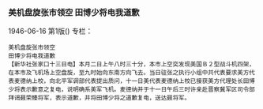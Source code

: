 ### 美机盘旋张市领空  田博少将电我道歉

1946-06-16
第1版()
专栏：

    美机盘旋张市领空
    田博少将电我道歉
    【新华社张家口十三日电】本月二日上午八时三十分，本市上空突发现美国Ｂ２型战斗机四架，在本市及飞机场上空盘旋，至九时始向东南方向飞去。当日驻张之执行小组中共代表要求美方代表麦德纳上校，向北平军调部代表提出质问，十一日美代表麦德纳上校已接获美方代理处长田博少将表示歉意之复电，说明确系美军飞机。麦德纳并于十一日午后三时许亲赴晋察冀军区司令部拜谒聂荣臻将军，表示道歉，并将田博少将之道歉复电，送达聂将军。
